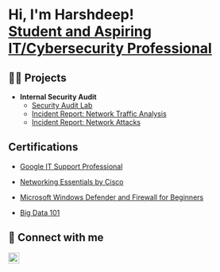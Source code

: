 <h1>Hi, I'm Harshdeep! <br/><a href="https://github.com/H1776">Student and Aspiring IT/Cybersecurity Professional</a>
<h2>👨‍💻 Projects</h2>

- <b>Internal Security Audit</b>
  - [Security Audit Lab](https://github.com/H1776/SecurityAuditLab)
  - [Incident Report: Network Traffic Analysis](https://github.com/H1776/Incident-Report-Network-Traffic-Analysis)
  - [Incident Report: Network Attacks](https://github.com/H1776/Incident-Report-Network-Attacks)
 
<h2> Certifications</h2>

  - [Google IT Support Professional](https://www.coursera.org/account/accomplishments/specialization/certificate/FN2CXJD92Q98) <br />
  
  - [Networking Essentials by Cisco](https://www.credly.com/badges/44c4875c-a2ae-40b8-85c6-ebff17a9836d/public_url) <br />
  
  - [Microsoft Windows Defender and Firewall for Beginners](https://coursera.org/share/28295d2f03c1cbd43dc8a6553151a553) <br />

  - [Big Data 101](https://courses.cognitiveclass.ai/certificates/ceb8624166ff4c51b8f4a47730f8ec01)


<h2> 🤳 Connect with me</h2>

[<img align="left" alt="SoochHarsh | LinkedIn" width="22px" src="https://cdn.jsdelivr.net/npm/simple-icons@v3/icons/linkedin.svg" />][linkedin]

[linkedin]: https://www.linkedin.com/in/soochharsh





<!---
H1776/H1776 is a ✨ special ✨ repository because its `README.md` (this file) appears on your GitHub profile.
You can click the Preview link to take a look at your changes.
--->
